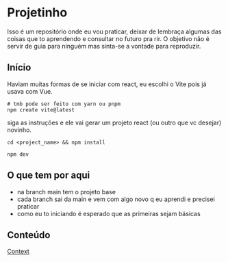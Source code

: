 # Projetinho

Isso é um repositório onde eu vou praticar, deixar de lembraça algumas das coisas que to aprendendo e consultar no futuro pra rir. O objetivo não é servir de guia para ninguém mas sinta-se a vontade para reproduzir.

## Início

Haviam muitas formas de se iniciar com react, eu escolhi o Vite pois já usava com Vue.

```
# tmb pode ser feito com yarn ou pnpm
npm create vite@latest
```

siga as instruções e ele vai gerar um projeto react (ou outro que vc desejar) novinho.

```
cd <project_name> && npm install

npm dev
```

## O que tem por aqui

- na branch main tem o projeto base
- cada branch sai da main e vem com algo novo q eu aprendi e precisei praticar
- como eu to iniciando é esperado que as primeiras sejam básicas

## Conteúdo

[Context](https://github.com/willidert/react-estudos/tree/001-context)
